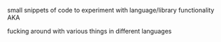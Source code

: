 small snippets of code to experiment with language/library functionality AKA

fucking around with various things in different languages
